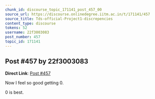 ```yaml
---
chunk_id: discourse_topic_171141_post_457_00
source_url: https://discourse.onlinedegree.iitm.ac.in/t/171141/457
source_title: Tds-official-Project1-discrepencies
content_type: discourse
tokens: 52
username: 22f3003083
post_number: 457
topic_id: 171141
---
```


## Post #457 by 22f3003083

**Direct Link**: [Post #457](https://discourse.onlinedegree.iitm.ac.in/t/171141/457)

Now I feel so good getting 0.

0 is best.
